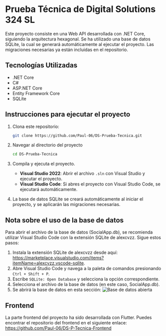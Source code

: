 # Prueba Técnica de Digital Solutions 324 SL
Este proyecto consiste en una Web API desarrollada con .NET Core, siguiendo la arquitectura hexagonal. Se ha utilizado una base de datos SQLite, la cual se generará automáticamente al ejecutar el proyecto. Las migraciones necesarias ya están incluidas en el repositorio.

## Tecnologías Utilizadas
- .NET Core
- C#
- ASP.NET Core
- Entity Framework Core
- SQLite

## Instrucciones para ejecutar el proyecto
1. Clona este repositorio: 
   ```bash
   git clone https://github.com/Paul-06/DS-Prueba-Tecnica.git
   ```
2. Navegar al directorio del proyecto
   ```bash
   cd DS-Prueba-Tecnica
   ```
3. Compila y ejecuta el proyecto.
   - **Visual Studio 2022**: Abrir el archivo `.sln` con Visual Studio y ejecutar el proyecto.
   - **Visual Studio Code**: Si abres el proyecto con Visual Studio Code, se ejecutará automáticamente.

4. La base de datos SQLite se creará automáticamente al iniciar el proyecto, y se aplicarán las migraciones necesarias.

## Nota sobre el uso de la base de datos
Para abrir el archivo de la base de datos (SocialApp.db), se recomienda utilizar Visual Studio Code con la extensión SQLite de alexcvzz. Sigue estos pasos:
1. Instala la extensión SQLite de alexcvzz desde aquí: https://marketplace.visualstudio.com/items?itemName=alexcvzz.vscode-sqlite.
2. Abre Visual Studio Code y navega a la paleta de comandos presionando `Ctrl + Shift + P`.
3. Escribe `SQLite: Open Database` y selecciona la opción correspondiente.
4. Selecciona el archivo de la base de datos (en este caso, SocialApp.db).
5. Se abrirá la base de datos en esta sección:
   ![Base de datos abierta](blob:https://photos.onedrive.com/78fe898e-d9c0-4a7f-97bc-c9ab2e096402)

## Frontend
La parte frontend del proyecto ha sido desarrollada con Flutter. Puedes encontrar el repositorio del frontend en el siguiente enlace:
https://github.com/Paul-06/DS-P-Tecnica-Frontend
